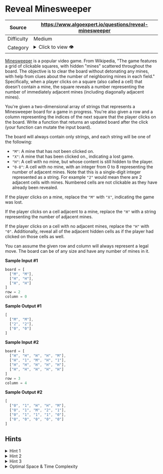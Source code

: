 # Reveal Minesweeper

| Source | https://www.algoexpert.io/questions/reveal-minesweeper |
|---|---|
| Difficulty | Medium |
| Category | <details><summary>Click to view 👁️</summary>Recursion</details> |

[Minesweeper](https://en.wikipedia.org/wiki/Minesweeper_(video_game))
is a popular video game. From Wikipedia, "The game features a grid of
clickable squares, with hidden "mines" scattered throughout the board. The
objective is to clear the board without detonating any mines, with help from
clues about the number of neighboring mines in each field." Specifically,
when a player clicks on a square (also called a cell) that doesn't contain a
mine, the square reveals a number representing the number of immediately
adjacent mines (including diagonally adjacent mines).

You're given a two-dimensional array of strings that represents a
Minesweeper board for a game in progress. You're also given a row and a
column representing the indices of the next square that the player clicks on
the board. Write a function that returns an updated board after the click
(your function can mutate the input board).

The board will always contain only strings, and each string will be one of
the following:

- `"M"`: A mine that has not been clicked on.
- `"X"`: A mine that has been clicked on., indicating a lost game.
- `"H"`: A cell with no mine, but whose content is still hidden to the player.
- `"0-8"`: A cell with no mine, with an integer from 0 to 8
representing the number of adjacent mines. Note that this is a
single-digit integer represented as a string. For example
`"2"` would mean there are 2 adjacent cells with mines.
Numbered cells are not clickable as they have already been revealed.

If the player clicks on a mine, replace the `"M"` with
`"X"`, indicating the game was lost.

If the player clicks on a cell adjacent to a mine, replace the
`"H"` with a string representing the number of adjacent mines.

If the player clicks on a cell with no adjacent mines, replace the
`"H"` with `"0"`. Additionally, reveal all of the
adjacent hidden cells as if the player had clicked on those cells as well.

You can assume the given row and column will always represent a legal move.
The board can be of any size and have any number of mines in it.

**Sample Input #1**
```ts
board = [
  ["M", "M"],
  ["H", "H"],
  ["H", "H"]
]   
row = 2
column = 0
```

**Sample Output #1**
```ts
[
  ["M", "M"],
  ["2", "2"],
  ["0", "0"]
]
```

**Sample Input #2**
```ts
board = [
  ["H", "H", "H", "H", "M"],
  ["H", "1", "M", "H", "1"],
  ["H", "H", "H", "H", "H"],
  ["H", "H", "H", "H", "H"]
]   
row = 3
column = 4

```

**Sample Output #2**
```ts
[
  ["0", "1", "H", "H", "M"],
  ["0", "1", "M", "2", "1"],
  ["0", "1", "1", "1", "0"],
  ["0", "0", "0", "0", "0"]
]
```

## Hints

<details>
<summary>Hint 1</summary>
...
</details>

<details>
<summary>Hint 2</summary>
...
</details>

<details>
<summary>Hint 3</summary>
...
</details>

<details>
<summary>Optimal Space &amp; Time Complexity</summary>
O(??) time | O(??) space - where ?? is ...
</details>
